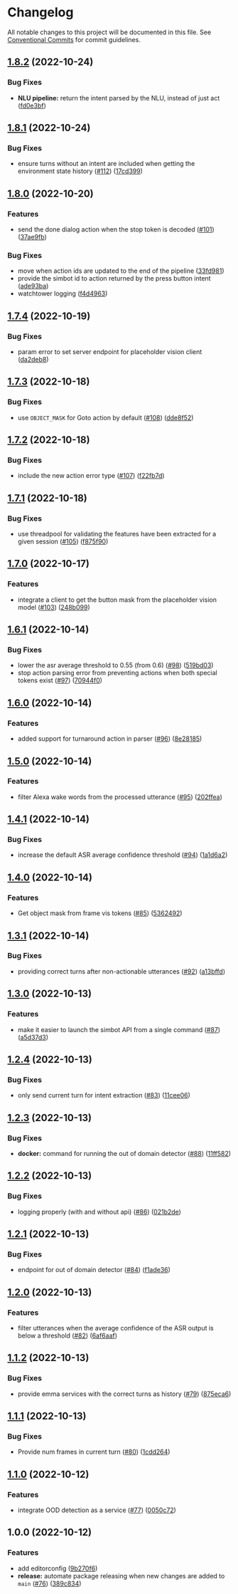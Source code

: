 # Changelog

All notable changes to this project will be documented in this file. See
[Conventional Commits](https://conventionalcommits.org) for commit guidelines.

## [1.8.2](https://github.com/emma-simbot/experience-hub/compare/v1.8.1...v1.8.2) (2022-10-24)


### Bug Fixes

* **NLU pipeline:** return the intent parsed by the NLU, instead of just act ([fd0e3bf](https://github.com/emma-simbot/experience-hub/commit/fd0e3bf2afff443fbadb11d9a654390d8cfc22a3))

## [1.8.1](https://github.com/emma-simbot/experience-hub/compare/v1.8.0...v1.8.1) (2022-10-24)


### Bug Fixes

* ensure turns without an intent are included when getting the environment state history ([#112](https://github.com/emma-simbot/experience-hub/issues/112)) ([17cd399](https://github.com/emma-simbot/experience-hub/commit/17cd399dbfb9d9fbebb4e5bfbbc9b53dc35ff07b))

## [1.8.0](https://github.com/emma-simbot/experience-hub/compare/v1.7.4...v1.8.0) (2022-10-20)


### Features

* send the done dialog action when the stop token is decoded ([#101](https://github.com/emma-simbot/experience-hub/issues/101)) ([37ae9fb](https://github.com/emma-simbot/experience-hub/commit/37ae9fb4c02b0dcddbfd46b201024bca4015b084))


### Bug Fixes

* move when action ids are updated to the end of the pipeline ([33fd981](https://github.com/emma-simbot/experience-hub/commit/33fd981deb66b8d44c96287e6747e4d1bef7c5b0))
* provide the simbot id to action returned by the press button intent ([ade93ba](https://github.com/emma-simbot/experience-hub/commit/ade93bad19985f84680e90c0078d47e2eda084ac))
* watchtower logging ([f4d4963](https://github.com/emma-simbot/experience-hub/commit/f4d4963ebb83e6fbff807670bf2bccff199a4f7a))

## [1.7.4](https://github.com/emma-simbot/experience-hub/compare/v1.7.3...v1.7.4) (2022-10-19)


### Bug Fixes

* param error to set server endpoint for placeholder vision client ([da2deb8](https://github.com/emma-simbot/experience-hub/commit/da2deb8afb876c05f378489796fc947fc983b2f2))

## [1.7.3](https://github.com/emma-simbot/experience-hub/compare/v1.7.2...v1.7.3) (2022-10-18)


### Bug Fixes

* use `OBJECT_MASK` for Goto action by default ([#108](https://github.com/emma-simbot/experience-hub/issues/108)) ([dde8f52](https://github.com/emma-simbot/experience-hub/commit/dde8f529cb609ce745fc59e24e35a5c5a283c89a))

## [1.7.2](https://github.com/emma-simbot/experience-hub/compare/v1.7.1...v1.7.2) (2022-10-18)


### Bug Fixes

* include the new action error type ([#107](https://github.com/emma-simbot/experience-hub/issues/107)) ([f22fb7d](https://github.com/emma-simbot/experience-hub/commit/f22fb7d566f2ea6193dacdd73cfe8d9ec1f925f1))

## [1.7.1](https://github.com/emma-simbot/experience-hub/compare/v1.7.0...v1.7.1) (2022-10-18)


### Bug Fixes

* use threadpool for validating the features have been extracted for a given session ([#105](https://github.com/emma-simbot/experience-hub/issues/105)) ([f875f90](https://github.com/emma-simbot/experience-hub/commit/f875f9030969a573acbd705e21ad0dca19ef1a6e))

## [1.7.0](https://github.com/emma-simbot/experience-hub/compare/v1.6.1...v1.7.0) (2022-10-17)


### Features

* integrate a client to get the button mask from the placeholder vision model ([#103](https://github.com/emma-simbot/experience-hub/issues/103)) ([248b099](https://github.com/emma-simbot/experience-hub/commit/248b0992e145eb533b21d5ff736d4277ea40440d))

## [1.6.1](https://github.com/emma-simbot/experience-hub/compare/v1.6.0...v1.6.1) (2022-10-14)


### Bug Fixes

* lower the asr average threshold to 0.55 (from 0.6) ([#98](https://github.com/emma-simbot/experience-hub/issues/98)) ([519bd03](https://github.com/emma-simbot/experience-hub/commit/519bd039559243b947de549e225de2a8fd6a57ec))
* stop action parsing error from preventing actions when both special tokens exist ([#97](https://github.com/emma-simbot/experience-hub/issues/97)) ([70944f0](https://github.com/emma-simbot/experience-hub/commit/70944f09118cbddf3a8201d2e2b76b03fd985982))

## [1.6.0](https://github.com/emma-simbot/experience-hub/compare/v1.5.0...v1.6.0) (2022-10-14)


### Features

* added support for turnaround action in parser ([#96](https://github.com/emma-simbot/experience-hub/issues/96)) ([8e28185](https://github.com/emma-simbot/experience-hub/commit/8e28185888e2f0f433a8550ea17aea632d3b0134))

## [1.5.0](https://github.com/emma-simbot/experience-hub/compare/v1.4.1...v1.5.0) (2022-10-14)


### Features

* filter Alexa wake words from the processed utterance ([#95](https://github.com/emma-simbot/experience-hub/issues/95)) ([202ffea](https://github.com/emma-simbot/experience-hub/commit/202ffea89d20b7c49eb761fea0a941bb6ba5616c))

## [1.4.1](https://github.com/emma-simbot/experience-hub/compare/v1.4.0...v1.4.1) (2022-10-14)


### Bug Fixes

* increase the default ASR average confidence threshold ([#94](https://github.com/emma-simbot/experience-hub/issues/94)) ([1a1d6a2](https://github.com/emma-simbot/experience-hub/commit/1a1d6a2fb74dd9284ef16e07ee0c72929060868e))

## [1.4.0](https://github.com/emma-simbot/experience-hub/compare/v1.3.1...v1.4.0) (2022-10-14)


### Features

* Get object mask from frame vis tokens ([#85](https://github.com/emma-simbot/experience-hub/issues/85)) ([5362492](https://github.com/emma-simbot/experience-hub/commit/5362492357fb0c8395c2e11325760b2fe4271d62))

## [1.3.1](https://github.com/emma-simbot/experience-hub/compare/v1.3.0...v1.3.1) (2022-10-14)


### Bug Fixes

* providing correct turns after non-actionable utterances  ([#92](https://github.com/emma-simbot/experience-hub/issues/92)) ([a13bffd](https://github.com/emma-simbot/experience-hub/commit/a13bffdf64eef02a7cb98549ce6dd61612b95044))

## [1.3.0](https://github.com/emma-simbot/experience-hub/compare/v1.2.4...v1.3.0) (2022-10-13)


### Features

* make it easier to launch the simbot API from a single command ([#87](https://github.com/emma-simbot/experience-hub/issues/87)) ([a5d37d3](https://github.com/emma-simbot/experience-hub/commit/a5d37d37f1b9039aab9bd89f8b8280f3df357485))

## [1.2.4](https://github.com/emma-simbot/experience-hub/compare/v1.2.3...v1.2.4) (2022-10-13)


### Bug Fixes

* only send current turn for intent extraction ([#83](https://github.com/emma-simbot/experience-hub/issues/83)) ([11cee06](https://github.com/emma-simbot/experience-hub/commit/11cee06df811465a550f4c43fae03156493aea76))

## [1.2.3](https://github.com/emma-simbot/experience-hub/compare/v1.2.2...v1.2.3) (2022-10-13)


### Bug Fixes

* **docker:** command for running the out of domain detector ([#88](https://github.com/emma-simbot/experience-hub/issues/88)) ([11ff582](https://github.com/emma-simbot/experience-hub/commit/11ff5820f24150f9e6ab5965b648a71be1edc27b))

## [1.2.2](https://github.com/emma-simbot/experience-hub/compare/v1.2.1...v1.2.2) (2022-10-13)


### Bug Fixes

* logging properly (with and without api) ([#86](https://github.com/emma-simbot/experience-hub/issues/86)) ([021b2de](https://github.com/emma-simbot/experience-hub/commit/021b2dea2a8ee05cdfed7f02757c374fdf5c90f4))

## [1.2.1](https://github.com/emma-simbot/experience-hub/compare/v1.2.0...v1.2.1) (2022-10-13)


### Bug Fixes

* endpoint for out of domain detector ([#84](https://github.com/emma-simbot/experience-hub/issues/84)) ([f1ade36](https://github.com/emma-simbot/experience-hub/commit/f1ade36d89883e92f4f8c3aea567249fd82e7cbf))

## [1.2.0](https://github.com/emma-simbot/experience-hub/compare/v1.1.2...v1.2.0) (2022-10-13)


### Features

* filter utterances when the average confidence of the ASR output is below a threshold ([#82](https://github.com/emma-simbot/experience-hub/issues/82)) ([6af6aaf](https://github.com/emma-simbot/experience-hub/commit/6af6aafba9e6bfd3e11da3a9e29c384e925df7f2))

## [1.1.2](https://github.com/emma-simbot/experience-hub/compare/v1.1.1...v1.1.2) (2022-10-13)


### Bug Fixes

* provide emma services with the correct turns as history ([#79](https://github.com/emma-simbot/experience-hub/issues/79)) ([875eca6](https://github.com/emma-simbot/experience-hub/commit/875eca6d60abbdd07029643f7286aba3bcbdd4c8))

## [1.1.1](https://github.com/emma-simbot/experience-hub/compare/v1.1.0...v1.1.1) (2022-10-13)


### Bug Fixes

* Provide num frames in current turn ([#80](https://github.com/emma-simbot/experience-hub/issues/80)) ([1cdd264](https://github.com/emma-simbot/experience-hub/commit/1cdd26488ee8fad20b79824808b1e2fd1f91adc5))

## [1.1.0](https://github.com/emma-simbot/experience-hub/compare/v1.0.0...v1.1.0) (2022-10-12)


### Features

* integrate OOD detection as a service ([#77](https://github.com/emma-simbot/experience-hub/issues/77)) ([0050c72](https://github.com/emma-simbot/experience-hub/commit/0050c72ff1fae99e8532ebee571f46a2e5d8d8f3))

## 1.0.0 (2022-10-12)


### Features

* add editorconfig ([9b270f6](https://github.com/emma-simbot/experience-hub/commit/9b270f6751bdb5789ab41f6eacf3d8d6d1be1853))
* **release:** automate package releasing when new changes are added to `main` ([#76](https://github.com/emma-simbot/experience-hub/issues/76)) ([389c834](https://github.com/emma-simbot/experience-hub/commit/389c8349672aed7cc34bf0a90081a0e4df3e3742))
